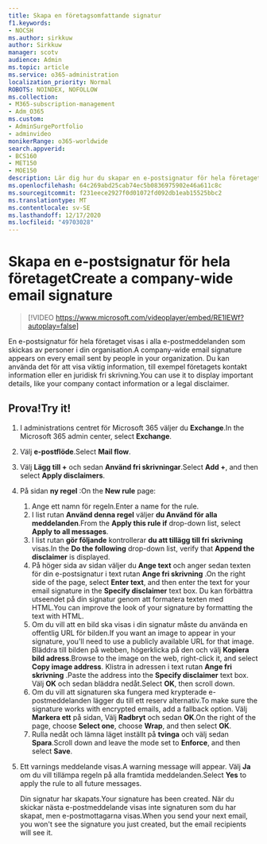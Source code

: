 ```yaml
---
title: Skapa en företagsomfattande signatur
f1.keywords:
- NOCSH
ms.author: sirkkuw
author: Sirkkuw
manager: scotv
audience: Admin
ms.topic: article
ms.service: o365-administration
localization_priority: Normal
ROBOTS: NOINDEX, NOFOLLOW
ms.collection:
- M365-subscription-management
- Adm_O365
ms.custom:
- AdminSurgePortfolio
- adminvideo
monikerRange: o365-worldwide
search.appverid:
- BCS160
- MET150
- MOE150
description: Lär dig hur du skapar en e-postsignatur för hela företaget.
ms.openlocfilehash: 64c269abd25cab74ec5b0836975902e46a611c8c
ms.sourcegitcommit: f231eece2927f0d01072fd092db1eab15525bbc2
ms.translationtype: MT
ms.contentlocale: sv-SE
ms.lasthandoff: 12/17/2020
ms.locfileid: "49703028"
---
```

# <a name="create-a-company-wide-email-signature"></a><span data-ttu-id="f016d-103">Skapa en e-postsignatur för hela företaget</span><span class="sxs-lookup"><span data-stu-id="f016d-103">Create a company-wide email signature</span></span>

> [!VIDEO https://www.microsoft.com/videoplayer/embed/RE1IEWf?autoplay=false]

<span data-ttu-id="f016d-104">En e-postsignatur för hela företaget visas i alla e-postmeddelanden som skickas av personer i din organisation.</span><span class="sxs-lookup"><span data-stu-id="f016d-104">A company-wide email signature appears on every email sent by people in your organization.</span></span> <span data-ttu-id="f016d-105">Du kan använda det för att visa viktig information, till exempel företagets kontakt information eller en juridisk fri skrivning.</span><span class="sxs-lookup"><span data-stu-id="f016d-105">You can use it to display important details, like your company contact information or a legal disclaimer.</span></span> 

## <a name="try-it"></a><span data-ttu-id="f016d-106">Prova!</span><span class="sxs-lookup"><span data-stu-id="f016d-106">Try it!</span></span>

1. <span data-ttu-id="f016d-107">I administrations centret för Microsoft 365 väljer du **Exchange**.</span><span class="sxs-lookup"><span data-stu-id="f016d-107">In the Microsoft 365 admin center, select **Exchange**.</span></span>
1. <span data-ttu-id="f016d-108">Välj **e-postflöde**.</span><span class="sxs-lookup"><span data-stu-id="f016d-108">Select **Mail flow**.</span></span>
1. <span data-ttu-id="f016d-109">Välj **Lägg till +** och sedan **Använd fri skrivningar**.</span><span class="sxs-lookup"><span data-stu-id="f016d-109">Select **Add +**, and then select **Apply disclaimers**.</span></span>
1. <span data-ttu-id="f016d-110">På sidan **ny regel** :</span><span class="sxs-lookup"><span data-stu-id="f016d-110">On the **New rule** page:</span></span>
    1. <span data-ttu-id="f016d-111">Ange ett namn för regeln.</span><span class="sxs-lookup"><span data-stu-id="f016d-111">Enter a name for the rule.</span></span>
    1. <span data-ttu-id="f016d-112">I list rutan **Använd denna regel** väljer **du Använd för alla meddelanden**.</span><span class="sxs-lookup"><span data-stu-id="f016d-112">From the **Apply this rule if** drop-down list, select **Apply to all messages**.</span></span>
    1. <span data-ttu-id="f016d-113">I list rutan **gör följande** kontrollerar **du att tillägg till fri skrivning** visas.</span><span class="sxs-lookup"><span data-stu-id="f016d-113">In the **Do the following** drop-down list, verify that **Append the disclaimer** is displayed.</span></span>
    1. <span data-ttu-id="f016d-114">På höger sida av sidan väljer du **Ange text** och anger sedan texten för din e-postsignatur i text rutan **Ange fri skrivning** .</span><span class="sxs-lookup"><span data-stu-id="f016d-114">On the right side of the page, select **Enter text**, and then enter the text for your email signature in the **Specify disclaimer** text box.</span></span> <span data-ttu-id="f016d-115">Du kan förbättra utseendet på din signatur genom att formatera texten med HTML.</span><span class="sxs-lookup"><span data-stu-id="f016d-115">You can improve the look of your signature by formatting the text with HTML.</span></span>
    1. <span data-ttu-id="f016d-116">Om du vill att en bild ska visas i din signatur måste du använda en offentlig URL för bilden.</span><span class="sxs-lookup"><span data-stu-id="f016d-116">If you want an image to appear in your signature, you'll need to use a publicly available URL for that image.</span></span> <span data-ttu-id="f016d-117">Bläddra till bilden på webben, högerklicka på den och välj **Kopiera bild adress**.</span><span class="sxs-lookup"><span data-stu-id="f016d-117">Browse to the image on the web, right-click it, and select **Copy image address**.</span></span> <span data-ttu-id="f016d-118">Klistra in adressen i text rutan **Ange fri skrivning** .</span><span class="sxs-lookup"><span data-stu-id="f016d-118">Paste the address into the **Specify disclaimer** text box.</span></span> <span data-ttu-id="f016d-119">Välj **OK** och sedan bläddra nedåt.</span><span class="sxs-lookup"><span data-stu-id="f016d-119">Select **OK**, then scroll down.</span></span>
    1. <span data-ttu-id="f016d-120">Om du vill att signaturen ska fungera med krypterade e-postmeddelanden lägger du till ett reserv alternativ.</span><span class="sxs-lookup"><span data-stu-id="f016d-120">To make sure the signature works with encrypted emails, add a fallback option.</span></span> <span data-ttu-id="f016d-121">Välj **Markera ett** på sidan, Välj **Radbryt** och sedan **OK**.</span><span class="sxs-lookup"><span data-stu-id="f016d-121">On the right of the page, choose **Select one**, choose **Wrap**, and then select **OK**.</span></span>
    1. <span data-ttu-id="f016d-122">Rulla nedåt och lämna läget inställt på **tvinga** och välj sedan **Spara**.</span><span class="sxs-lookup"><span data-stu-id="f016d-122">Scroll down and leave the mode set to **Enforce**, and then select **Save**.</span></span>
1. <span data-ttu-id="f016d-123">Ett varnings meddelande visas.</span><span class="sxs-lookup"><span data-stu-id="f016d-123">A warning message will appear.</span></span> <span data-ttu-id="f016d-124">Välj **Ja** om du vill tillämpa regeln på alla framtida meddelanden.</span><span class="sxs-lookup"><span data-stu-id="f016d-124">Select **Yes** to apply the rule to all future messages.</span></span>

    <span data-ttu-id="f016d-125">Din signatur har skapats.</span><span class="sxs-lookup"><span data-stu-id="f016d-125">Your signature has been created.</span></span> <span data-ttu-id="f016d-126">När du skickar nästa e-postmeddelande visas inte signaturen som du har skapat, men e-postmottagarna visas.</span><span class="sxs-lookup"><span data-stu-id="f016d-126">When you send your next email, you won't see the signature you just created, but the email recipients will see it.</span></span>